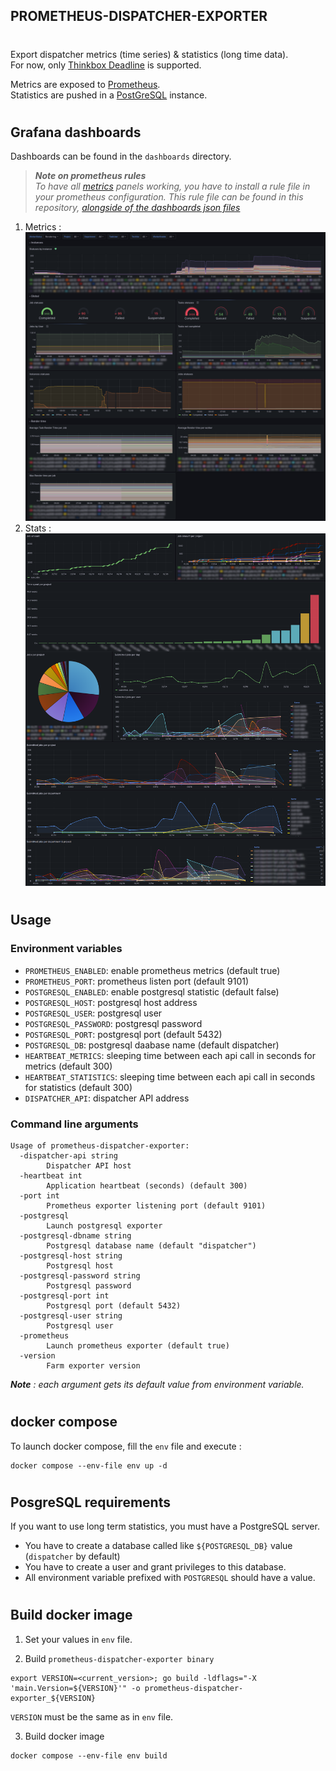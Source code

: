 ## **PROMETHEUS-DISPATCHER-EXPORTER**
#

Export dispatcher metrics (time series) & statistics (long time data).  
For now, only [Thinkbox Deadline](https://aws.amazon.com/fr/thinkbox-deadline/) is supported.  

Metrics are exposed to [Prometheus](https://prometheus.io/).  
Statistics are pushed in a [PostGreSQL](https://www.postgresql.org/) instance.  
#
## Grafana dashboards
Dashboards can be found in the `dashboards` directory.  
> ***Note on prometheus rules***  
*To have all [metrics](/dashboards/metrics.json) panels working, you have to install a rule file in your prometheus configuration.
This rule file can be found in this repository, [alongside of the dashboards json files](/dashboards/dispatcher.rules.yml)*

1. Metrics :
![img](/.assets/metrics.png)
2. Stats :
![img](/.assets/stats.png)

#
## Usage
### Environment variables
* `PROMETHEUS_ENABLED`: enable prometheus metrics (default true)
* `PROMETHEUS_PORT`: prometheus listen port (default 9101)
* `POSTGRESQL_ENABLED`: enable postgresql statistic (default false)
* `POSTGRESQL_HOST`: postgresql host address
* `POSTGRESQL_USER`: postgresql user
* `POSTGRESQL_PASSWORD`: postgresql password
* `POSTGRESQL_PORT`: postgresql port (default 5432)
* `POSTGRESQL_DB`: postgresql daabase name (default dispatcher)
* `HEARTBEAT_METRICS`: sleeping time between each api call in seconds for metrics (default 300)
* `HEARTBEAT_STATISTICS`: sleeping time between each api call in seconds for statistics (default 300)
* `DISPATCHER_API`: dispatcher API address

### Command line arguments
```
Usage of prometheus-dispatcher-exporter:
  -dispatcher-api string
        Dispatcher API host
  -heartbeat int
        Application heartbeat (seconds) (default 300)
  -port int
        Prometheus exporter listening port (default 9101)
  -postgresql
        Launch postgresql exporter
  -postgresql-dbname string
        Postgresql database name (default "dispatcher")
  -postgresql-host string
        Postgresql host
  -postgresql-password string
        Postgresql password
  -postgresql-port int
        Postgresql port (default 5432)
  -postgresql-user string
        Postgresql user
  -prometheus
        Launch prometheus exporter (default true)
  -version
        Farm exporter version
```
***Note** : each argument gets its default value from environment variable.*  

#
## docker compose
To launch docker compose, fill the `env` file and execute :  
```
docker compose --env-file env up -d
```
#
## PosgreSQL requirements
If you want to use long term statistics, you must have a PostgreSQL server.  

* You have to create a database called like `${POSTGRESQL_DB}` value (`dispatcher` by default)
* You have to create a user and grant privileges to this database.
* All environment variable prefixed with `POSTGRESQL` should have a value.

#
## Build docker image
1. Set your values in `env` file.

2. Build `prometheus-dispatcher-exporter binary`
```
export VERSION=<current_version>; go build -ldflags="-X 'main.Version=${VERSION}'" -o prometheus-dispatcher-exporter_${VERSION}
```
`VERSION` must be the same as in `env` file.  

3. Build docker image  
```
docker compose --env-file env build
```